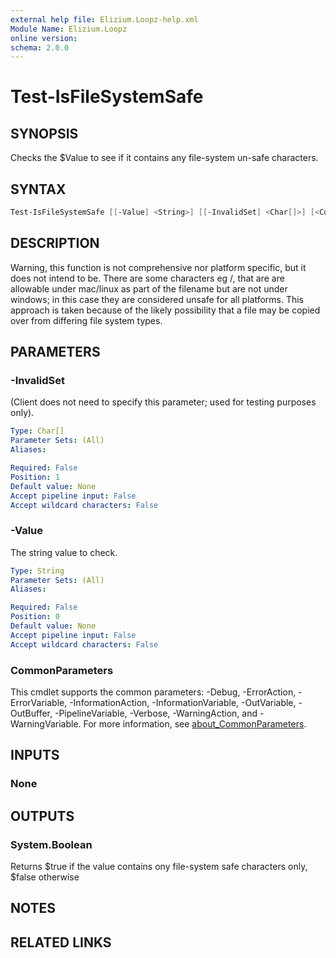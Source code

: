 ```yaml
---
external help file: Elizium.Loopz-help.xml
Module Name: Elizium.Loopz
online version:
schema: 2.0.0
---
```


# Test-IsFileSystemSafe

## SYNOPSIS

Checks the $Value to see if it contains any file-system un-safe characters.

## SYNTAX

```powershell
Test-IsFileSystemSafe [[-Value] <String>] [[-InvalidSet] <Char[]>] [<CommonParameters>]
```

## DESCRIPTION

Warning, this function is not comprehensive nor platform specific, but it does not intend to be.
There are some characters eg /, that are are allowable under mac/linux as part of the filename but are not under windows; in this case they are considered unsafe for all platforms.
This approach is taken because of the likely possibility that a file may be copied over from differing file system types.

## PARAMETERS

### -InvalidSet

(Client does not need to specify this parameter; used for testing purposes only).

```yaml
Type: Char[]
Parameter Sets: (All)
Aliases:

Required: False
Position: 1
Default value: None
Accept pipeline input: False
Accept wildcard characters: False
```

### -Value

The string value to check.

```yaml
Type: String
Parameter Sets: (All)
Aliases:

Required: False
Position: 0
Default value: None
Accept pipeline input: False
Accept wildcard characters: False
```

### CommonParameters

This cmdlet supports the common parameters: -Debug, -ErrorAction, -ErrorVariable, -InformationAction, -InformationVariable, -OutVariable, -OutBuffer, -PipelineVariable, -Verbose, -WarningAction, and -WarningVariable. For more information, see [about_CommonParameters](http://go.microsoft.com/fwlink/?LinkID=113216).

## INPUTS

### None

## OUTPUTS

### System.Boolean

Returns $true if the value contains ony file-system safe characters only, $false otherwise

## NOTES

## RELATED LINKS
